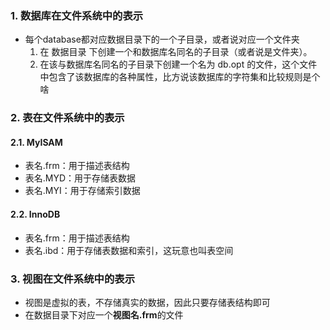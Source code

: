 ### 1. 数据库在文件系统中的表示
- 每个database都对应数据目录下的一个子目录，或者说对应一个文件夹
    1. 在 数据目录 下创建一个和数据库名同名的子目录（或者说是文件夹）。
    2. 在该与数据库名同名的子目录下创建一个名为 db.opt 的文件，这个文件中包含了该数据库的各种属性，比方说该数据库的字符集和比较规则是个啥

### 2. 表在文件系统中的表示
#### 2.1. MyISAM
- 表名.frm：用于描述表结构
- 表名.MYD：用于存储表数据
- 表名.MYI：用于存储索引数据
#### 2.2. InnoDB
- 表名.frm：用于描述表结构
- 表名.ibd：用于存储表数据和索引，这玩意也叫表空间

### 3. 视图在文件系统中的表示
- 视图是虚拟的表，不存储真实的数据，因此只要存储表结构即可
- 在数据目录下对应一个**视图名.frm**的文件